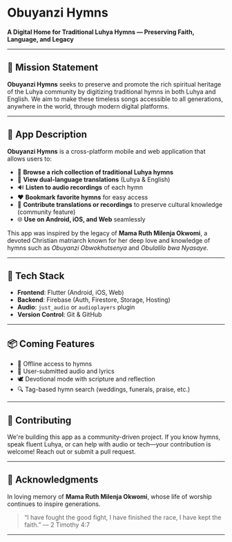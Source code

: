 # Obuyanzi Hymns

**A Digital Home for Traditional Luhya Hymns — Preserving Faith, Language, and Legacy**

---

## 📜 Mission Statement

**Obuyanzi Hymns** seeks to preserve and promote the rich spiritual heritage of the Luhya community by digitizing traditional hymns in both Luhya and English. We aim to make these timeless songs accessible to all generations, anywhere in the world, through modern digital platforms.

---

## 📱 App Description

**Obuyanzi Hymns** is a cross-platform mobile and web application that allows users to:

- 📖 **Browse a rich collection of traditional Luhya hymns**
- 🔁 **View dual-language translations** (Luhya & English)
- 🔊 **Listen to audio recordings** of each hymn
- ❤️ **Bookmark favorite hymns** for easy access
- 🙌 **Contribute translations or recordings** to preserve cultural knowledge (community feature)
- 🌐 **Use on Android, iOS, and Web** seamlessly

This app was inspired by the legacy of **Mama Ruth Milenja Okwomi**, a devoted Christian matriarch known for her deep love and knowledge of hymns such as *Obuyanzi Obwokhutsenya* and *Obulalilo bwa Nyasaye*.

---

## 🔧 Tech Stack

- **Frontend**: Flutter (Android, iOS, Web)
- **Backend**: Firebase (Auth, Firestore, Storage, Hosting)
- **Audio**: `just_audio` or `audioplayers` plugin
- **Version Control**: Git & GitHub

---

## 📦 Coming Features

- 📂 Offline access to hymns
- 🎤 User-submitted audio and lyrics
- 🕊️ Devotional mode with scripture and reflection
- 🔍 Tag-based hymn search (weddings, funerals, praise, etc.)

---

## 🤝 Contributing

We're building this app as a community-driven project. If you know hymns, speak fluent Luhya, or can help with audio or tech—your contribution is welcome! Reach out or submit a pull request.

---

## 🙏 Acknowledgments

In loving memory of **Mama Ruth Milenja Okwomi**, whose life of worship continues to inspire generations.

> “I have fought the good fight, I have finished the race, I have kept the faith.” — 2 Timothy 4:7

---

